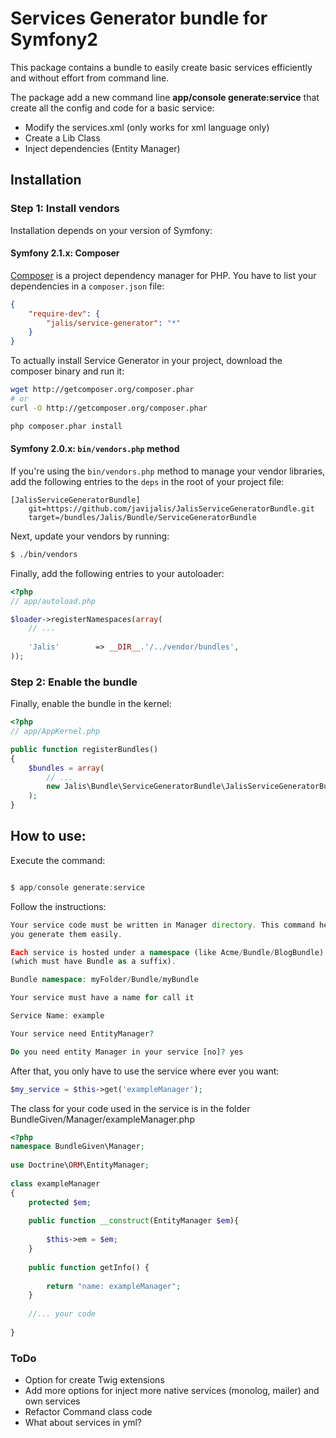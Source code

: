 # Services Generator bundle for Symfony2

This package contains a bundle to easily create basic services efficiently and without effort from command line.

The package add a new command line <strong>app/console generate:service</strong> that create all the config and code for a basic service:

- Modify the services.xml (only works for xml language only)
- Create a Lib Class
- Inject dependencies (Entity Manager)

## Installation

### Step 1: Install vendors

Installation depends on your version of Symfony:

#### Symfony 2.1.x: Composer

[Composer](http://packagist.org/about-composer) is a project dependency manager for PHP. You have to list
your dependencies in a `composer.json` file:

``` json
{
    "require-dev": {
        "jalis/service-generator": "*"
    }
}
```
To actually install Service Generator in your project, download the composer binary and run it:

``` bash
wget http://getcomposer.org/composer.phar
# or
curl -O http://getcomposer.org/composer.phar

php composer.phar install
```

#### Symfony 2.0.x: `bin/vendors.php` method

If you're using the `bin/vendors.php` method to manage your vendor libraries,
add the following entries to the `deps` in the root of your project file:

```
[JalisServiceGeneratorBundle]
    git=https://github.com/javijalis/JalisServiceGeneratorBundle.git
    target=/bundles/Jalis/Bundle/ServiceGeneratorBundle
```

Next, update your vendors by running:

``` bash
$ ./bin/vendors
```

Finally, add the following entries to your autoloader:

``` php
<?php
// app/autoload.php

$loader->registerNamespaces(array(
    // ...
  
    'Jalis'        => __DIR__.'/../vendor/bundles',
));
```


### Step 2: Enable the bundle

Finally, enable the bundle in the kernel:

``` php
<?php
// app/AppKernel.php

public function registerBundles()
{
    $bundles = array(
        // ...
        new Jalis\Bundle\ServiceGeneratorBundle\JalisServiceGeneratorBundle(), 
    );
}
```

## How to use:

Execute the command:

``` php

$ app/console generate:service
```
Follow the instructions:

``` php
Your service code must be written in Manager directory. This command helps
you generate them easily.

Each service is hosted under a namespace (like Acme/Bundle/BlogBundle).
(which must have Bundle as a suffix).

Bundle namespace: myFolder/Bundle/myBundle

Your service must have a name for call it

Service Name: example

Your service need EntityManager?

Do you need entity Manager in your service [no]? yes

```
After that, you only have to use the service where ever you want:

``` php
$my_service = $this->get('exampleManager');
```

The class for your code used in the service is in the folder BundleGiven/Manager/exampleManager.php 
``` php
<?php
namespace BundleGiven\Manager;                                                                                                                                                                                                                                             
                                                                                
use Doctrine\ORM\EntityManager;                                                 
                                                                                                                                                                                                                                          
class exampleManager                                                               
{                                                                               
    protected $em;                                                              
                                                                                
    public function __construct(EntityManager $em){                             
                                                                                
        $this->em = $em;                                              
    }                                                                  
                                                                                                                                                            
    public function getInfo() {                                                 
                                                                      
        return "name: exampleManager";                                                                                                                          
    }                                                                           
    
    //... your code
                                                                                
}             
```

### ToDo

- Option for create Twig extensions
- Add more options for inject more native services (monolog, mailer) and own services
- Refactor Command class code
- What about services in yml?
